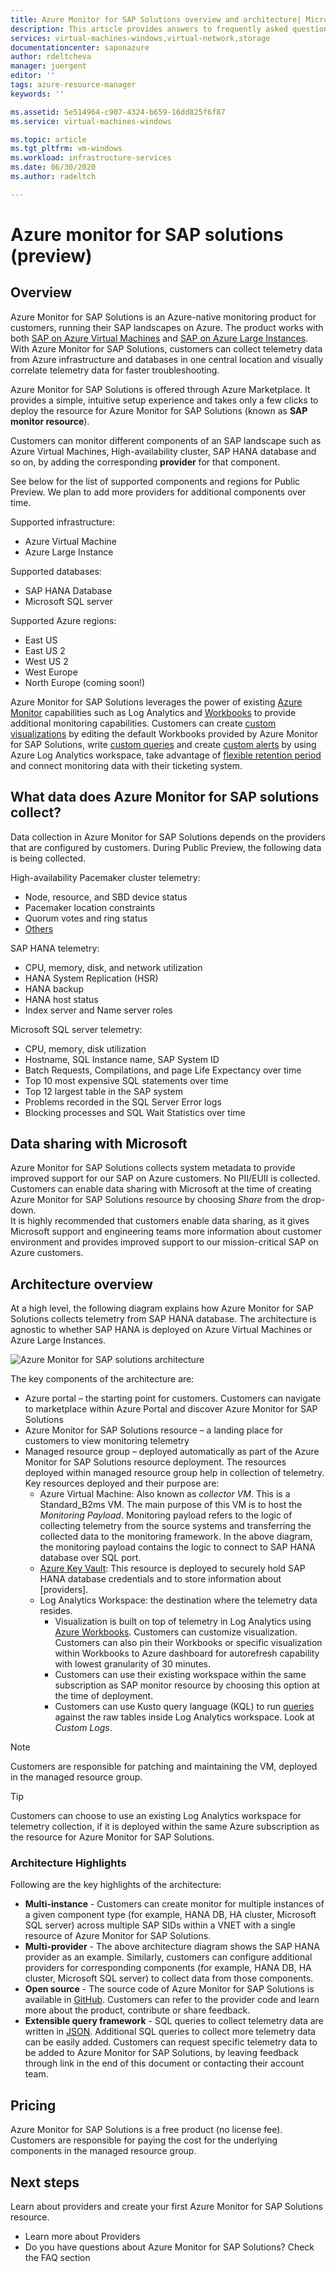 ```yaml
---
title: Azure Monitor for SAP Solutions overview and architecture| Microsoft Docs
description: This article provides answers to frequently asked questions about Azure monitor for SAP solutions
services: virtual-machines-windows,virtual-network,storage
documentationcenter: saponazure
author: rdeltcheva
manager: juergent
editor: ''
tags: azure-resource-manager
keywords: ''

ms.assetid: 5e514964-c907-4324-b659-16dd825f6f87
ms.service: virtual-machines-windows

ms.topic: article
ms.tgt_pltfrm: vm-windows
ms.workload: infrastructure-services
ms.date: 06/30/2020
ms.author: radeltch

---
```


# Azure monitor for SAP solutions (preview)

## Overview  

Azure Monitor for SAP Solutions is an Azure-native monitoring product for customers, running their SAP landscapes on Azure. The product works with both [SAP on Azure Virtual Machines](https://docs.microsoft.com/azure/virtual-machines/workloads/sap/hana-get-started) and [SAP on Azure Large Instances](https://docs.microsoft.com/azure/virtual-machines/workloads/sap/hana-overview-architecture).  
With Azure Monitor for SAP Solutions, customers can collect telemetry data from Azure infrastructure and databases in one central location and visually correlate telemetry data for faster troubleshooting.  

Azure Monitor for SAP Solutions is offered through Azure Marketplace. It provides a simple, intuitive setup experience and takes only a few clicks to deploy the resource for Azure Monitor for SAP Solutions (known as **SAP monitor resource**).  

Customers can monitor different components of an SAP landscape such as Azure Virtual Machines, High-availability cluster, SAP HANA database and so on, by adding the corresponding **provider** for that component. 

See below for the list of supported components and regions for Public Preview. We plan to add more providers for additional components over time.  

Supported infrastructure:  

- Azure Virtual Machine  
- Azure Large Instance  

Supported databases:  
- SAP HANA Database 
- Microsoft SQL server  

Supported Azure regions:  
- East US  
- East US 2  
- West US 2  
- West Europe  
- North Europe (coming soon!)  

Azure Monitor for SAP Solutions leverages the power of existing [Azure Monitor](https://docs.microsoft.com/azure/azure-monitor/overview) capabilities such as Log Analytics and [Workbooks](https://docs.microsoft.com/azure/azure-monitor/platform/workbooks-overview) to provide additional monitoring capabilities. Customers can create [custom visualizations](https://docs.microsoft.com/azure/azure-monitor/platform/workbooks-overview#getting-started) by editing the default Workbooks provided by Azure Monitor for SAP Solutions, write [custom queries](https://docs.microsoft.com/azure/azure-monitor/log-query/get-started-portal) and create [custom alerts](https://docs.microsoft.com/azure/azure-monitor/learn/tutorial-response) by using Azure Log Analytics workspace, take advantage of [flexible retention period](https://docs.microsoft.com/azure/azure-monitor/platform/manage-cost-storage#change-the-data-retention-period) and connect monitoring data with their ticketing system.

## What data does Azure Monitor for SAP solutions collect?

Data collection in Azure Monitor for SAP Solutions depends on the providers that are configured by customers. During Public Preview, the following data is being collected.  

High-availability Pacemaker cluster telemetry:  
- Node, resource, and SBD device status  
- Pacemaker location constraints  
- Quorum votes and ring status  
- [Others](https://github.com/ClusterLabs/ha_cluster_exporter/blob/master/doc/metrics.md)
  
SAP HANA telemetry:  
- CPU, memory, disk, and network utilization  
- HANA System Replication (HSR)  
- HANA backup  
- HANA host status  
- Index server and Name server roles  

Microsoft SQL server telemetry:  
- CPU, memory, disk utilization  
- Hostname, SQL Instance name, SAP System ID  
- Batch Requests, Compilations, and page Life Expectancy over time  
- Top 10 most expensive SQL statements over time  
- Top 12 largest table in the SAP system  
- Problems recorded in the SQL Server Error logs  
- Blocking processes and SQL Wait Statistics over time  

## Data sharing with Microsoft

Azure Monitor for SAP Solutions collects system metadata to provide improved support for our SAP on Azure customers. No PII/EUII is collected.  
Customers can enable data sharing with Microsoft at the time of creating Azure Monitor for SAP Solutions resource by choosing *Share* from the drop-down.  
It is highly recommended that customers enable data sharing, as it gives Microsoft support and engineering teams more information about customer environment and provides improved support to our mission-critical SAP on Azure customers.  

## Architecture overview

At a high level, the following diagram explains how Azure Monitor for SAP Solutions collects telemetry from SAP HANA database. The architecture is agnostic to whether SAP HANA is deployed on Azure Virtual Machines or Azure Large Instances.

![Azure Monitor for SAP solutions architecture](./media/azure-monitor-sap/azure-monitor-sap-architecture.png)

The key components of the architecture are:   
- Azure portal – the starting point for customers. Customers can navigate to marketplace within Azure Portal and discover Azure Monitor for SAP Solutions
- Azure Monitor for SAP Solutions resource – a landing place for customers to view monitoring telemetry 
- Managed resource group – deployed automatically as part of the Azure Monitor for SAP Solutions resource deployment. The resources deployed within managed resource group help in collection of telemetry. Key resources deployed and their purpose are:  
   - Azure Virtual Machine: Also known as *collector VM*. This is a Standard_B2ms VM. The main purpose of this VM is to host the *Monitoring Payload*. Monitoring payload refers to the logic of collecting telemetry from the source systems and transferring the collected data to the monitoring framework. In the above diagram, the monitoring payload contains the logic to connect to SAP HANA database over SQL port.
   - [Azure Key Vault](https://docs.microsoft.com/azure/key-vault/general/basic-concepts): This resource is deployed to securely hold SAP HANA database credentials and to store information about [providers].  
   - Log Analytics Workspace: the destination where the telemetry data resides.  
      - Visualization is built on top of telemetry in Log Analytics using [Azure Workbooks](https://docs.microsoft.com/azure/azure-monitor/platform/workbooks-overview). Customers can customize visualization. Customers can also pin their Workbooks or specific visualization within Workbooks to Azure dashboard for autorefresh capability with lowest granularity of 30 minutes.  
      - Customers can use their existing workspace within the same subscription as SAP monitor resource by choosing this option at the time of deployment. 
      - Customers can use Kusto query language (KQL) to run [queries](https://docs.microsoft.com/azure/azure-monitor/log-query/log-query-overview) against the raw tables inside Log Analytics workspace. Look at *Custom Logs*.  

> [!Note]
> Customers are responsible for patching and maintaining the VM, deployed in the managed resource group.  

> [!Tip]
> Customers can choose to use an existing Log Analytics workspace for telemetry collection, if it is deployed within the same Azure subscription as the resource for Azure Monitor for SAP Solutions.

### Architecture Highlights

Following are the key highlights of the architecture:
 - **Multi-instance** - Customers can create monitor for multiple instances of a given component type (for example, HANA DB, HA cluster, Microsoft SQL server) across multiple SAP SIDs within a VNET with a single resource of Azure Monitor for SAP Solutions. 
 - **Multi-provider** - The above architecture diagram shows the SAP HANA provider as an example. Similarly, customers can configure additional providers for corresponding components (for example, HANA DB, HA cluster, Microsoft SQL server) to collect data from those components.
 - **Open source** - The source code of Azure Monitor for SAP Solutions is available in [GitHub](https://github.com/Azure/AzureMonitorForSAPSolutions). Customers can refer to the provider code and learn more about the product, contribute or share feedback. 
 - **Extensible query framework** - SQL queries to collect telemetry data are written in [JSON](https://github.com/Azure/AzureMonitorForSAPSolutions/blob/master/sapmon/content/SapHana.json). Additional SQL queries to collect more telemetry data can be easily added. Customers can request specific telemetry data to be added to Azure Monitor for SAP Solutions, by leaving feedback through link in the end of this document or contacting their account team.

## Pricing
Azure Monitor for SAP Solutions is a free product (no license fee). Customers are responsible for paying the cost for the underlying components in the managed resource group.

## Next steps

Learn about providers and create your first Azure Monitor for SAP Solutions resource.
 - Learn more about Providers
 - Do you have questions about Azure Monitor for SAP Solutions? Check the FAQ section
